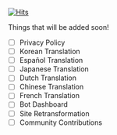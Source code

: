 [![Hits](https://hits.seeyoufarm.com/api/count/incr/badge.svg?url=https%3A%2F%2Fgithub.com%2FCodsworthBot%2FCodsworths-Website&count_bg=%23673DC8&title_bg=%23121212&icon=&icon_color=%23E7E7E7&title=Views+&edge_flat=true)](https://hits.seeyoufarm.com)

Things that will be added soon!


- [ ] Privacy Policy
- [ ] Korean Translation
- [ ] Español Translation
- [ ] Japanese Translation
- [ ] Dutch Translation
- [ ] Chinese Translation
- [ ] French Translation
- [ ] Bot Dashboard
- [ ] Site Retransformation
- [ ] Community Contributions
